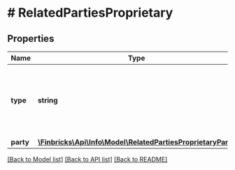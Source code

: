 # # RelatedPartiesProprietary

## Properties

Name | Type | Description | Notes
------------ | ------------- | ------------- | -------------
**type** | **string** | For identification of whether for the card transaction it is own / external ATM. | [optional]
**party** | [**\Finbricks\Api\Info\Model\RelatedPartiesProprietaryParty**](RelatedPartiesProprietaryParty.md) |  | [optional]

[[Back to Model list]](../../README.md#models) [[Back to API list]](../../README.md#endpoints) [[Back to README]](../../README.md)
